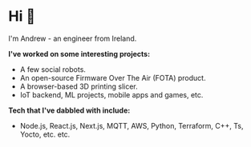 # Hi 👋

I'm Andrew - an engineer from Ireland.

**I've worked on some interesting projects:**

- A few social robots.
- An open-source Firmware Over The Air (FOTA) product.
- A browser-based 3D printing slicer.
- IoT backend, ML projects, mobile apps and games, etc.

**Tech that I've dabbled with include:**
- Node.js, React.js, Next.js, MQTT, AWS, Python, Terraform, C++, Ts, Yocto, etc. etc.
